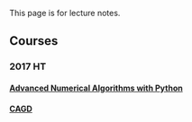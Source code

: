 

This page is for lecture notes.


## Courses


### 2017 HT

#### [Advanced Numerical Algorithms with Python](advanced_algorithms/)

#### [CAGD](cagd/)
